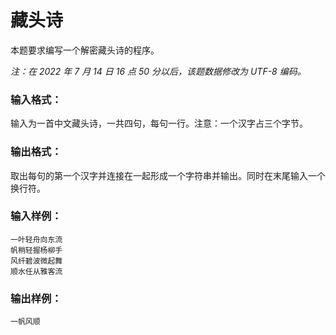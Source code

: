 # 藏头诗
本题要求编写一个解密藏头诗的程序。

*注：在 2022 年 7 月 14 日 16 点 50 分以后，该题数据修改为 UTF-8 编码。*

### 输入格式：
输入为一首中文藏头诗，一共四句，每句一行。注意：一个汉字占三个字节。

### 输出格式：
取出每句的第一个汉字并连接在一起形成一个字符串并输出。同时在末尾输入一个换行符。

### 输入样例：
```
一叶轻舟向东流
帆稍轻握杨柳手
风纤碧波微起舞
顺水任从雅客流
```
### 输出样例：
```
一帆风顺
```